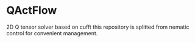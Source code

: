 # QActFlow
2D Q tensor solver based on cufft
this repository is splitted from nematic control for convenient management.
